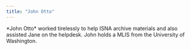 ```yaml
---
title: "John Otto"
---
```


 \*John Otto\* worked tirelessly to help <span class="caps">ISNA</span> archive materials and also assisted Jane on the helpdesk. John holds a <span class="caps">MLIS</span> from the University of Washington.
